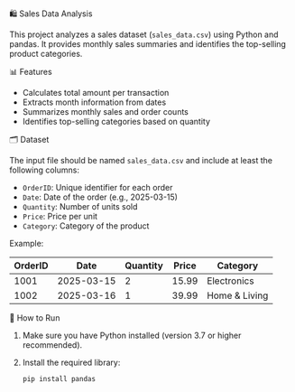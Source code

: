 🛍️ Sales Data Analysis

This project analyzes a sales dataset (`sales_data.csv`) using Python and pandas. It provides monthly sales summaries and identifies the top-selling product categories.

📊 Features

- Calculates total amount per transaction
- Extracts month information from dates
- Summarizes monthly sales and order counts
- Identifies top-selling categories based on quantity

🗂️ Dataset

The input file should be named `sales_data.csv` and include at least the following columns:

- `OrderID`: Unique identifier for each order
- `Date`: Date of the order (e.g., 2025-03-15)
- `Quantity`: Number of units sold
- `Price`: Price per unit
- `Category`: Category of the product

Example:

| OrderID | Date       | Quantity | Price | Category     |
|---------|------------|----------|-------|--------------|
| 1001    | 2025-03-15 | 2        | 15.99 | Electronics  |
| 1002    | 2025-03-16 | 1        | 39.99 | Home & Living|

🚀 How to Run

1. Make sure you have Python installed (version 3.7 or higher recommended).
2. Install the required library:

   ```bash
   pip install pandas

